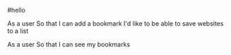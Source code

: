 #hello

As a user
So that I can add a bookmark
I'd like to be able to save websites to a list

As a user
So that I can see my bookmarks


